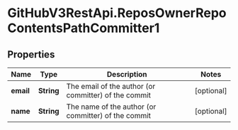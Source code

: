 # GitHubV3RestApi.ReposOwnerRepoContentsPathCommitter1

## Properties

Name | Type | Description | Notes
------------ | ------------- | ------------- | -------------
**email** | **String** | The email of the author (or committer) of the commit | [optional] 
**name** | **String** | The name of the author (or committer) of the commit | [optional] 


